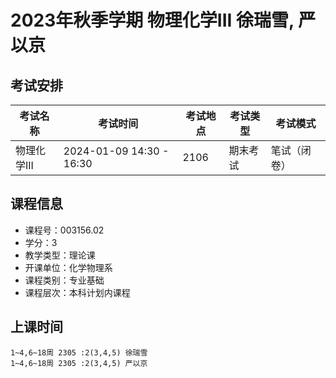 # 2023年秋季学期 物理化学III 徐瑞雪, 严以京




## 考试安排

| 考试名称 | 考试时间 | 考试地点 | 考试类型 | 考试模式 |
| -------- | -------- | -------- | -------- | -------- |
| 物理化学III | 2024-01-09 14:30 - 16:30 | 2106 | 期末考试 | 笔试（闭卷） |





## 课程信息

- 课程号：003156.02
- 学分：3
- 教学类型：理论课
- 开课单位：化学物理系
- 课程类别：专业基础
- 课程层次：本科计划内课程

## 上课时间

```
1~4,6~18周 2305 :2(3,4,5) 徐瑞雪
1~4,6~18周 2305 :2(3,4,5) 严以京
```

